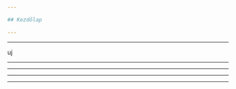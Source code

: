 ```yaml
---

## Kezdőlap

---
```


<canvas width=500 data-chart="line">
<!-- 
{
 "data": {
  "labels": ["January"," February"," March"," April"," May"," June"," July"],
  "datasets": [
   {
    "data":[65,59,80,81,56,55,40],
    "label":"My first dataset","backgroundColor":"rgba(20,220,220,.8)"
   },
   {
    "data":[28,48,40,19,86,27,90],
    "label":"My second dataset","backgroundColor":"rgba(220,120,120,.8)"
   }
  ]
 }, 
 "options": { "responsive": "true" }
}
-->
</canvas>

---

uj


---

<canvas data-chart="line">
<!-- 
{
 "data": {
  "labels": ["January"," February"," March"," April"," May"," June"," July"],
  "datasets": [
   {
    "data":[65,59,80,81,56,55,40],
    "label":"My first dataset",
    "backgroundColor":"rgba(20,220,220,.8)"
   },
   {
    "data":[28,48,40,19,86,27,90],
    "label":"My second dataset",
    "backgroundColor":"rgba(220,120,120,.8)"
   }
  ]
 }, 
 "options": { "responsive": "true" }
}
-->
</canvas>

---

<canvas class="stretch" data-chart="bar">
<!-- 
{ 
 "data" : {
  "labels" : ["Enero", "Febrero", "Marzo", "Avril", "Mayo", "Junio", "Julio"], 
  "datasets" : [
	{
    	 "data":[65,59,80,81,56,55,40],
    	 "label":"My first dataset",
    	 "backgroundColor":"rgba(20,220,220,.8)"
	},
	{
    	 "data":[28,48,40,19,86,27,90],
    	 "label":"My first dataset",
	 "backgroundColor":"rgba(220,120,120,.8)"
	}
  ]
 }
}
-->
</canvas>

---

<canvas data-chart="radar">
<!--
{
 "data" : {
  "labels" : ["Enero", "Febrero", "Marzo", "Avril", "Mayo", "Junio", "Julio"],
  "datasets" : [
        {
         "data":[65,59,80,81,56,55,40],
         "label":"My first dataset",
         "backgroundColor":"rgba(20,220,220,.8)"
        },
        {
         "data":[28,48,40,19,86,27,90],
         "label":"My first dataset",
         "backgroundColor":"rgba(220,120,120,.8)"
        }
  ]     
 }
}
-->
</canvas>

---

